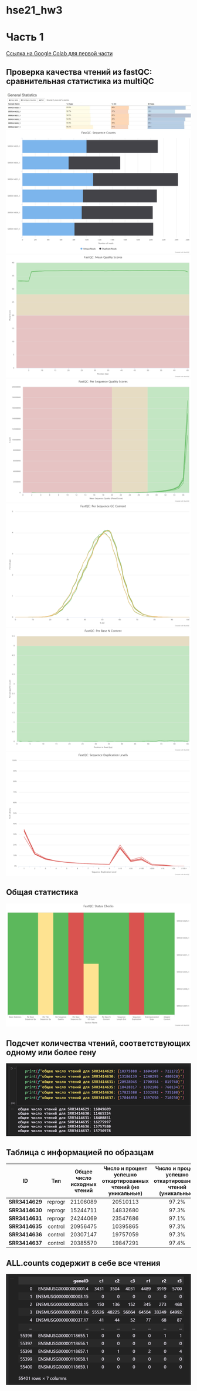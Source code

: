 # hse21_hw3  

# Часть 1  
[Ссылка на Google Colab для первой части](https://colab.research.google.com/drive/14lzDVSKQfnJOXECxgvL4kjQWa07ylIyc?usp=sharing)

## Проверка качества чтений из fastQC: сравнительная статистика из multiQC
![fastqc_general_statistics](res/fastqc_general_statistics.jpg)
![fastqc_sequence_counts_plot](res/fastqc_sequence_counts_plot.png)
![fastqc_per_base_sequence_quality_plot](res/fastqc_per_base_sequence_quality_plot.png)
![fastqc_per_sequence_quality_scores_plot](res/fastqc_per_sequence_quality_scores_plot%20(1).png)
![fastqc_per_sequence_gc_content_plot](res/fastqc_per_sequence_gc_content_plot.png)
![fastqc_per_base_n_content_plot](res/fastqc_per_base_n_content_plot.png)
![fastqc_sequence_duplication_levels_plot](res/fastqc_sequence_duplication_levels_plot.png)

## Общая статистика
![image](res/fastqc-status-check-heatmap.png) 

## Подсчет количества чтений, соответствующих одному или более гену 
![image](res/img1.png)

## Таблица с информацией по образцам  
| ID             |   Тип   | Общее число исходных чтений | Число и процент успешно откартированных чтений (не уникальные) | Число и процент успешно откартированных чтений (уникальные) | Общее число чтений, попавших на гены |
| -------------- | :-----: | :-------------------------: | :------------------------------------------------------------: | :---------------------------------------------------------: | :----------------------------------: |
| **SRR3414629** | reprogr |          21106089           |                            20510113                            |                            97.2%                            |               18375888               | 87.1% | 16049609 |
| **SRR3414630** | reprogr |          15244711           |                            14832680                            |                            97.3%                            |               13186139               | 86.5% | 11465324 |
| **SRR3414631** | reprogr |          24244069           |                            23547686                            |                            97.1%                            |               20928945               | 86.3% | 18408851 |
| **SRR3414635** | control |          20956475           |                            10395865                            |                            97.3%                            |               18428317               | 88.0% | 16275997 |
| **SRR3414636** | control |          20307147           |                            19757059                            |                            97.3%                            |               17825380               | 87.8% | 15757580 |
| **SRR3414637** | control |          20385570           |                            19847291                            |                            97.4%                            |               17844858               | 87.5% | 15736978 |

## ALL.counts содержит в себе все чтения  
![image](res/img2.png)
